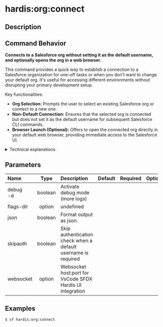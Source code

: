 <!-- This file has been generated with command 'sf hardis:doc:plugin:generate'. Please do not update it manually or it may be overwritten -->
# hardis:org:connect

## Description


## Command Behavior

**Connects to a Salesforce org without setting it as the default username, and optionally opens the org in a web browser.**

This command provides a quick way to establish a connection to a Salesforce organization for one-off tasks or when you don't want to change your default org. It's useful for accessing different environments without disrupting your primary development setup.

Key functionalities:

- **Org Selection:** Prompts the user to select an existing Salesforce org or connect to a new one.
- **Non-Default Connection:** Ensures that the selected org is connected but does not set it as the default username for subsequent Salesforce CLI commands.
- **Browser Launch (Optional):** Offers to open the connected org directly in your default web browser, providing immediate access to the Salesforce UI.

<details markdown="1">
<summary>Technical explanations</summary>

The command's technical implementation involves:

- **Interactive Org Prompt:** Uses the `promptOrg` utility to display a list of available Salesforce orgs and allows the user to select one or initiate a new authentication flow.
- **Salesforce CLI Integration:** Internally, it leverages Salesforce CLI commands to establish the connection to the chosen org. It does not use `sf config set target-org` to avoid changing the default org.
- **Browser Launch:** If the user opts to open the org in a browser, it executes the `sf org open` command, passing the selected org's username as the target.
- **Environment Awareness:** Checks the `isCI` flag to determine whether to offer the browser launch option, as it's typically not applicable in continuous integration environments.
</details>


## Parameters

|Name|Type|Description|Default|Required|Options|
|:---|:--:|:----------|:-----:|:------:|:-----:|
|debug<br/>-d|boolean|Activate debug mode (more logs)||||
|flags-dir|option|undefined||||
|json|boolean|Format output as json.||||
|skipauth|boolean|Skip authentication check when a default username is required||||
|websocket|option|Websocket host:port for VsCode SFDX Hardis UI integration||||

## Examples

```shell
$ sf hardis:org:connect
```


